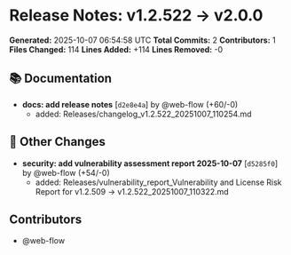 # Release Notes: v1.2.522 → v2.0.0

**Generated:** 2025-10-07 06:54:58 UTC
**Total Commits:** 2
**Contributors:** 1
**Files Changed:** 114
**Lines Added:** +114
**Lines Removed:** -0

## 📚 Documentation

- **docs: add release notes** [`d2e8e4a`] by @web-flow (+60/-0)
  - added: Releases/changelog_v1.2.522_20251007_110254.md

## 📝 Other Changes

- **security: add vulnerability assessment report 2025-10-07** [`d5285f0`] by @web-flow (+54/-0)
  - added: Releases/vulnerability_report_Vulnerability and License Risk Report for v1.2.509 → v1.2.522_20251007_110322.md

## Contributors

- @web-flow

